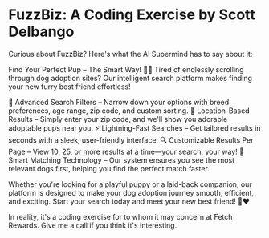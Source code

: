 # FuzzBiz: A Coding Exercise by Scott Delbango

Curious about FuzzBiz? Here's what the AI Supermind has to say about it:

Find Your Perfect Pup – The Smart Way! 🐶✨
Tired of endlessly scrolling through dog adoption sites? Our intelligent search platform makes finding your new furry best friend effortless!

🚀 Advanced Search Filters – Narrow down your options with breed preferences, age range, zip code, and custom sorting.
📍 Location-Based Results – Simply enter your zip code, and we'll show you adorable adoptable pups near you.
⚡ Lightning-Fast Searches – Get tailored results in seconds with a sleek, user-friendly interface.
🔍 Customizable Results Per Page – View 10, 25, or more results at a time—your search, your way!
🐾 Smart Matching Technology – Our system ensures you see the most relevant dogs first, helping you find the perfect match faster.

Whether you're looking for a playful puppy or a laid-back companion, our platform is designed to make your dog adoption journey smooth, efficient, and exciting. Start your search today and meet your new best friend! 🏡❤️



In reality, it's a coding exercise for to whom it may concern at Fetch Rewards. Give me a call if you think it's interesting.